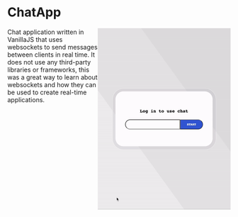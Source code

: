 # ChatApp

<img src="/chat-app-vid.gif" width="300" align="right">

Chat application written in VanillaJS that uses websockets to send messages between clients in real time. It does not use any third-party libraries or frameworks, this was a great way to learn about websockets and how they can be used to create real-time applications.
